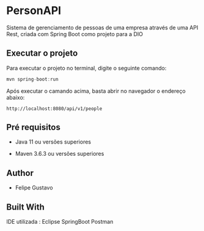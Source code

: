 
# PersonAPI
Sistema de gerenciamento de pessoas de uma empresa através de uma API Rest, criada com Spring Boot como projeto para a DIO

## Executar o projeto
Para executar o projeto no terminal, digite o seguinte comando:

```java
mvn spring-boot:run
```
Após executar o camando acima, basta abrir no navegador o endereço abaixo:

```http
http://localhost:8080/api/v1/people
```

## Pré requisitos
- Java 11 ou versões superiores

- Maven 3.6.3 ou versões superiores

## Author
- Felipe Gustavo


## Built With

IDE utilizada : Eclipse
SpringBoot
Postman
